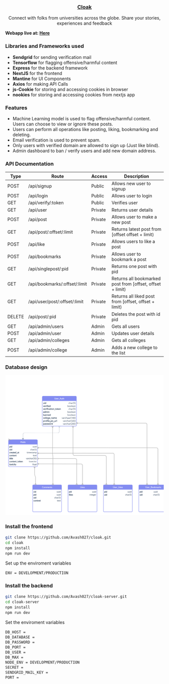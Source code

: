 ### <p align="center"><u> Cloak</u><p>

<p align="center"> Connect with folks from universities across the globe. Share your stories, experiences and feedback</p>

**Webapp live at: [Here](https://cloak-gilt.vercel.app/)**

### Libraries and Frameworks used

- **Sendgrid** for sending verification mail
- **Tensorflow** for flagging offensive/harmful content
- **Express** for the backend framework
- **NextJS** for the frontend
- **Mantine** for UI Components
- **Axios** for making API Calls
- **js-Cookie** for storing and accessing cookies in browser
- **nookies** for storing and accessing cookies from nextjs app

### Features

- Machine Learning model is used to flag offensive/harmful content. Users can choose to view or ignore these posts.
- Users can perform all operations like posting, liking, bookmarking and deleting.
- Email verification is used to prevent spam.
- Only users with verified domain are allowed to sign up (Just like blind).
- Admin dashboard to ban / verify users and add new domain address.

### API Documentation

| Type   | Route                         | Access  | Description                                               |
| ------ | ----------------------------- | ------- | --------------------------------------------------------- |
| POST   | /api/signup                   | Public  | Allows new user to signup                                 |
| POST   | /api/login                    | Public  | Allows user to login                                      |
| GET    | /api/verify/:token            | Public  | Verifies user                                             |
| GET    | /api/user                     | Private | Returns user details                                      |
| POST   | /api/post                     | Private | Allows user to make a new post                            |
| GET    | /api/post/:offset/:limit      | Private | Returns latest post from [offset offset + limit)          |
| POST   | /api/like                     | Private | Allows users to like a post                               |
| POST   | /api/bookmarks                | Private | Allows user to bookmark a post                            |
| GET    | /api/singlepost/:pid          | Private | Returns one post with pid                                 |
| GET    | /api/bookmarks/:offset/:limit | Private | Returns all bookmarked post from [offset, offset + limit) |
| GET    | /api/user/post/:offset/:limit | Private | Returns all liked post from [offset, offset + limit)      |
| DELETE | /api/post/:pid                | Private | Deletes the post with id pid                              |
| GET    | /api/admin/users              | Admin   | Gets all users                                            |
| POST   | /api/admin/user               | Admin   | Updates user details                                      |
| GET    | /api/admin/colleges           | Admin   | Gets all colleges                                         |
| POST   | /api/admin/college            | Admin   | Adds a new college to the list                            |

### Database design

<img src="./public/db-design.png"></img>

### Install the frontend

```bash
git clone https://github.com/Avash027/cloak.git
cd cloak
npm install
npm run dev
```

Set up the enviroment variables

```
ENV = DEVELOPMENT/PRODUCTION
```

### Install the backend

```bash
git clone https://github.com/Avash027/cloak-server.git
cd cloak-server
npm install
npm run dev
```

Set the enviroment variables

```
DB_HOST =
DB_DATABASE =
DB_PASSWORD =
DB_PORT =
DB_USER =
DB_MAX =
NODE_ENV = DEVELOPMENT/PRODUCTION
SECRET =
SENDGRID_MAIL_KEY =
PORT =
```
